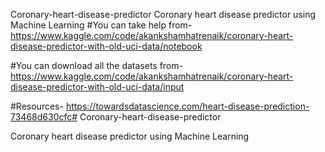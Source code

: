 Coronary-heart-disease-predictor
Coronary heart disease predictor using Machine Learning
#You can take help from-
https://www.kaggle.com/code/akankshamhatrenaik/coronary-heart-disease-predictor-with-old-uci-data/notebook

#You can download all the datasets from-
https://www.kaggle.com/code/akankshamhatrenaik/coronary-heart-disease-predictor-with-old-uci-data/input

#Resources-
https://towardsdatascience.com/heart-disease-prediction-73468d630cfc# Coronary-heart-disease-predictor

Coronary heart disease predictor using Machine Learning
